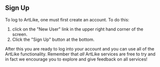 ## Sign Up

To log to ArtLike, one must first create an account.  To do this:

1. click on the "New User" link in the upper right hand corner of the screen.
2. Click the "Sign Up" button at the bottom.

After this you are ready to log into your account and you can use all of the ArtLike functionality.  Remember that *all* ArtLike services are free to try and in fact we encourage you to explore and give feedback on all services!
